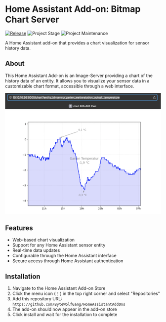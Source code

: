 # Home Assistant Add-on: Bitmap Chart Server

[![Release][release-shield]][release]
![Project Stage][project-stage-shield]
![Project Maintenance][maintenance-shield]

A Home Assistant add-on that provides a chart visualization for sensor history data.

## About

This Home Assistant Add-on is an Image-Server providing a chart of the history data of an entity. It allows you to visualize your sensor data in a customizable chart format, accessible through a web interface.

![image](doc/chart.png)

## Features

- Web-based chart visualization
- Support for any Home Assistant sensor entity
- Real-time data updates
- Configurable through the Home Assistant interface
- Secure access through Home Assistant authentication

## Installation

1. Navigate to the Home Assistant Add-on Store
2. Click the menu icon (⋮) in the top right corner and select "Repositories"
3. Add this repository URL: `https://github.com/ByteWolfGang/HomeAssistantAddOns`
4. The add-on should now appear in the add-on store
5. Click install and wait for the installation to complete


[release-shield]: https://img.shields.io/badge/version-v1.0.0-blue.svg
[release]: #
[project-stage-shield]: https://img.shields.io/badge/project%20stage-production%20ready-brightgreen.svg
[maintenance-shield]: https://img.shields.io/maintenance/yes/2024.svg 